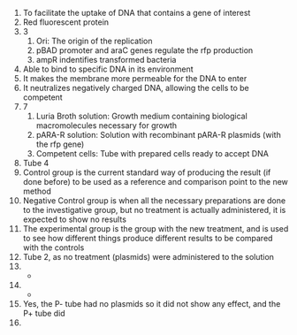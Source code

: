 1. To facilitate the uptake of DNA that contains a gene of interest
2. Red fluorescent protein
3. 3
	1. Ori: The origin of the replication
	2. pBAD promoter and araC genes regulate the rfp production
	3. ampR indentifies transformed bacteria
4. Able to bind to specific DNA in its environment
5. It makes the membrane more permeable for the DNA to enter
6. It neutralizes negatively charged DNA, allowing the cells to be competent
7. 7
	1. Luria Broth solution: Growth medium containing biological macromolecules necessary for growth
	2. pARA-R solution: Solution with recombinant pARA-R plasmids (with the rfp gene)
	3. Competent cells: Tube with prepared cells ready to accept DNA
8. Tube 4
9.  Control group is the current standard way of producing the result (if done before) to be used as a reference and comparison point to the new method
10. Negative Control group is when all the necessary preparations are done to the investigative group, but no treatment is actually administered, it is expected to show no results
11. The experimental group is the group with the new treatment, and is used to see how different things produce different results to be compared with the controls
12. Tube 2, as no treatment (plasmids) were administered to the solution
13. -
14. -
15. Yes, the P- tube had no plasmids so it did not show any effect, and the P+ tube did
16. 